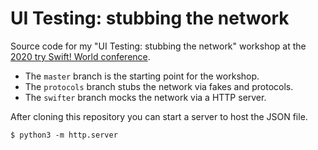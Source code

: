 # UI Testing: stubbing the network
Source code for my "UI Testing: stubbing the network" workshop at the [2020 try Swift! World conference](https://www.tryswift.co/world/#).

* The `master` branch is the starting point for the workshop.
* The `protocols` branch stubs the network via fakes and protocols.
* The `swifter` branch mocks the network via a HTTP server.

After cloning this repository you can start a server to host the JSON file.

```
$ python3 -m http.server
```
